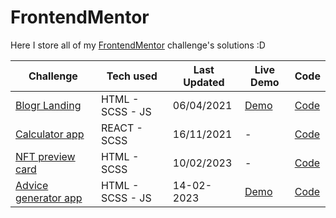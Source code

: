 # FrontendMentor
Here I store all of my [FrontendMentor](https://www.frontendmentor.io/home) challenge's solutions :D

| Challenge | Tech used | Last Updated | Live Demo | Code |
| --- | --- | --- | --- | --- |
| [Blogr Landing](https://www.frontendmentor.io/challenges/blogr-landing-page-EX2RLAApP) | HTML - SCSS - JS | 06/04/2021 | [Demo](blogr-challenge-juanbravozu.netlify.app) | [Code](https://github.com/juanbravozu/FrontendMentor/tree/master/blogr-landing-page) |
| [Calculator app](https://www.frontendmentor.io/challenges/calculator-app-9lteq5N29) | REACT - SCSS | 16/11/2021 | - | [Code](https://github.com/juanbravozu/FrontendMentor/tree/master/calculator-app) |
| [NFT preview card](https://www.frontendmentor.io/challenges/nft-preview-card-component-SbdUL_w0U) | HTML - SCSS | 10/02/2023 | - | [Code](https://github.com/juanbravozu/FrontendMentor/tree/master/nft-preview-card) |
| [Advice generator app](https://www.frontendmentor.io/challenges/advice-generator-app-QdUG-13db) | HTML - SCSS - JS | 14-02-2023 | [Demo](https://advice-generator-app-tau-smoky.vercel.app/) | [Code](https://github.com/juanbravozu/FrontendMentor/tree/master/advice-generator-app) |